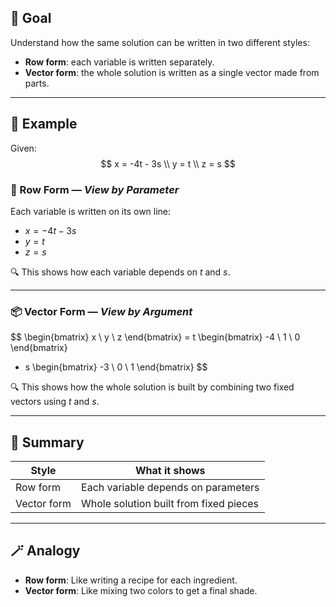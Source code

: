 ## 🎯 Goal
Understand how the same solution can be written in two different styles:
- **Row form**: each variable is written separately.
- **Vector form**: the whole solution is written as a single vector made from parts.

---

## 🧮 Example

Given:
$$
x = -4t - 3s \\
y = t \\
z = s
$$

### 🧾 Row Form — *View by Parameter*
Each variable is written on its own line:
- $x = -4t - 3s$
- $y = t$
- $z = s$

🔍 This shows how each variable depends on $t$ and $s$.

---

### 📦 Vector Form — *View by Argument*
$$
\begin{bmatrix} x \\ y \\ z \end{bmatrix}
= t \begin{bmatrix} -4 \\ 1 \\ 0 \end{bmatrix}
+ s \begin{bmatrix} -3 \\ 0 \\ 1 \end{bmatrix}
$$

🔍 This shows how the whole solution is built by combining two fixed vectors using $t$ and $s$.

---

## 🧠 Summary

| Style        | What it shows                          |
|--------------|----------------------------------------|
| Row form     | Each variable depends on parameters    |
| Vector form  | Whole solution built from fixed pieces |

---

## 🪄 Analogy

- **Row form**: Like writing a recipe for each ingredient.
- **Vector form**: Like mixing two colors to get a final shade.


